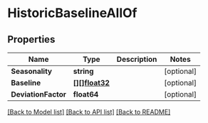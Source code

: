 # HistoricBaselineAllOf

## Properties

Name | Type | Description | Notes
------------ | ------------- | ------------- | -------------
**Seasonality** | **string** |  | [optional] 
**Baseline** | [**[][]float32**](array.md) |  | [optional] 
**DeviationFactor** | **float64** |  | [optional] 

[[Back to Model list]](../README.md#documentation-for-models) [[Back to API list]](../README.md#documentation-for-api-endpoints) [[Back to README]](../README.md)


